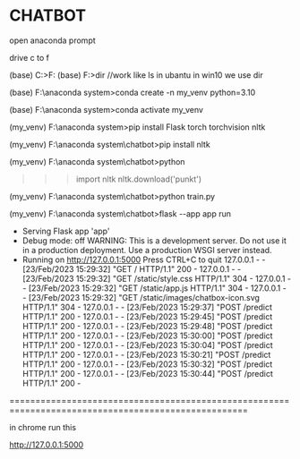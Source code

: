 # CHATBOT




open anaconda prompt

drive c to f

(base) C:\>F:
(base) F:\>dir //work like ls in ubantu in win10 we use dir

(base) F:\anaconda system>conda create -n my_venv python=3.10

(base) F:\anaconda system>conda activate my_venv

(my_venv) F:\anaconda system>pip install Flask torch torchvision nltk

(my_venv) F:\anaconda system\chatbot>pip install nltk

(my_venv) F:\anaconda system\chatbot>python

>>> import nltk
>>> nltk.download('punkt')

(my_venv) F:\anaconda system\chatbot>python train.py


(my_venv) F:\anaconda system\chatbot>flask --app app run
 * Serving Flask app 'app'
 * Debug mode: off
WARNING: This is a development server. Do not use it in a production deployment. Use a production WSGI server instead.
 * Running on http://127.0.0.1:5000
Press CTRL+C to quit
127.0.0.1 - - [23/Feb/2023 15:29:32] "GET / HTTP/1.1" 200 -
127.0.0.1 - - [23/Feb/2023 15:29:32] "GET /static/style.css HTTP/1.1" 304 -
127.0.0.1 - - [23/Feb/2023 15:29:32] "GET /static/app.js HTTP/1.1" 304 -
127.0.0.1 - - [23/Feb/2023 15:29:32] "GET /static/images/chatbox-icon.svg HTTP/1.1" 304 -
127.0.0.1 - - [23/Feb/2023 15:29:37] "POST /predict HTTP/1.1" 200 -
127.0.0.1 - - [23/Feb/2023 15:29:45] "POST /predict HTTP/1.1" 200 -
127.0.0.1 - - [23/Feb/2023 15:29:48] "POST /predict HTTP/1.1" 200 -
127.0.0.1 - - [23/Feb/2023 15:30:00] "POST /predict HTTP/1.1" 200 -
127.0.0.1 - - [23/Feb/2023 15:30:04] "POST /predict HTTP/1.1" 200 -
127.0.0.1 - - [23/Feb/2023 15:30:21] "POST /predict HTTP/1.1" 200 -
127.0.0.1 - - [23/Feb/2023 15:30:32] "POST /predict HTTP/1.1" 200 -
127.0.0.1 - - [23/Feb/2023 15:30:44] "POST /predict HTTP/1.1" 200 -


====================================================================================================


in chrome run this 

http://127.0.0.1:5000
